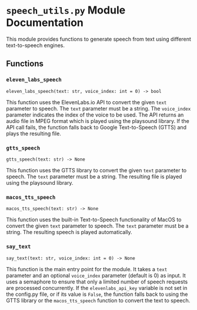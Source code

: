 # `speech_utils.py` Module Documentation

This module provides functions to generate speech from text using different text-to-speech engines.

## Functions

### `eleven_labs_speech`

`eleven_labs_speech(text: str, voice_index: int = 0) -> bool`

This function uses the ElevenLabs.io API to convert the given `text` parameter to speech. The `text` parameter must be a string. The `voice_index` parameter indicates the index of the voice to be used. The API returns an audio file in MPEG format which is played using the playsound library. If the API call fails, the function falls back to Google Text-to-Speech (GTTS) and plays the resulting file.

### `gtts_speech`

`gtts_speech(text: str) -> None`

This function uses the GTTS library to convert the given `text` parameter to speech. The `text` parameter must be a string. The resulting file is played using the playsound library.

### `macos_tts_speech`

`macos_tts_speech(text: str) -> None`

This function uses the built-in Text-to-Speech functionality of MacOS to convert the given `text` parameter to speech. The `text` parameter must be a string. The resulting speech is played automatically.

### `say_text`

`say_text(text: str, voice_index: int = 0) -> None`

This function is the main entry point for the module. It takes a `text` parameter and an optional `voice_index` parameter (default is 0) as input. It uses a semaphore to ensure that only a limited number of speech requests are processed concurrently. If the `elevenlabs_api_key` variable is not set in the config.py file, or if its value is `False`, the function falls back to using the GTTS library or the `macos_tts_speech` function to convert the text to speech.
